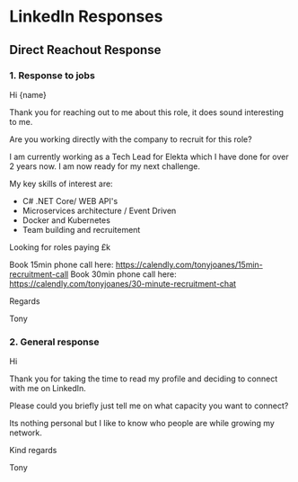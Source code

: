 # LinkedIn Responses

## Direct Reachout Response

### 1. Response to jobs

Hi {name}

Thank you for reaching out to me about this role, it does sound interesting to me. 

Are you working directly with the company to recruit for this role?

I am currently working as a Tech Lead for Elekta which I have done for over 2 years now. I am now ready for my next challenge.

My key skills of interest are:

- C# .NET Core/ WEB API's
- Microservices architecture / Event Driven
- Docker and Kubernetes
- Team building and recruitement

Looking for roles paying £k

Book 15min phone call here: https://calendly.com/tonyjoanes/15min-recruitment-call
Book 30min phone call here: https://calendly.com/tonyjoanes/30-minute-recruitment-chat

Regards

Tony

### 2. General response

Hi

Thank you for taking the time to read my profile and deciding to connect with me on LinkedIn.

Please could you briefly just tell me on what capacity you want to connect?

Its nothing personal but I like to know who people are while growing my network.

Kind regards

Tony

